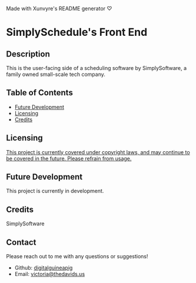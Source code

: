 Made with Xunvyre's README generator ♡
# SimplySchedule's Front End
## Description
This is the user-facing side of a scheduling software by SimplySoftware, a family owned small-scale tech company.
## Table of Contents
* [Future Development](https://github.com/xunvyre/simplySch-frontend#future-development)
* [Licensing](https://github.com/xunvyre/simplySch-frontend#licensing)
* [Credits](https://github.com/xunvyre/simplySch-frontend#credits)
## Licensing
[This project is currently covered under copyright laws, and may continue to be covered in the future. Please refrain from usage.](https://choosealicense.com/no-permission/)
## Future Development
This project is currently in development.
## Credits
SimplySoftware
## Contact
Please reach out to me with any questions or suggestions!
* Github: [digitalguineapig](https://github.com/digitalguineapig/)
* Email: victoria@thedavids.us
